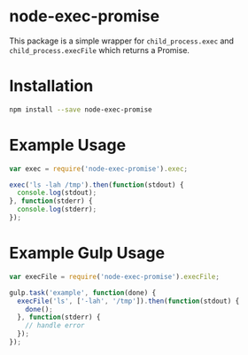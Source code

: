 # node-exec-promise

This package is a simple wrapper for `child_process.exec` and `child_process.execFile` which returns a Promise.

# Installation

```bash
npm install --save node-exec-promise
```

# Example Usage

```javascript
var exec = require('node-exec-promise').exec;

exec('ls -lah /tmp').then(function(stdout) {
  console.log(stdout);
}, function(stderr) {
  console.log(stderr);
});
```

# Example Gulp Usage

```javascript
var execFile = require('node-exec-promise').execFile;

gulp.task('example', function(done) {
  execFile('ls', ['-lah', '/tmp']).then(function(stdout) {
    done();
  }, function(stderr) {
    // handle error
  });
});
```
